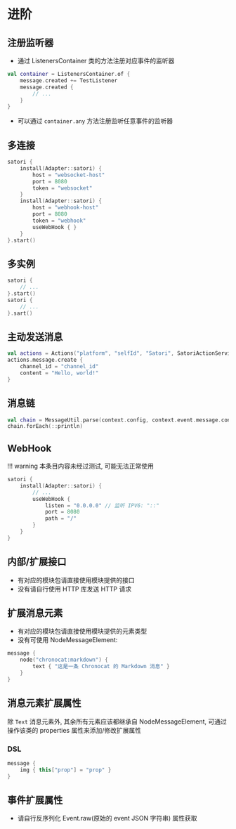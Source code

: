 # 进阶

## 注册监听器

- 通过 ListenersContainer 类的方法注册对应事件的监听器
```kotlin
val container = ListenersContainer.of {
    message.created += TestListener
    message.created {
        // ...
    }
}
```

- 可以通过 `container.any` 方法注册监听任意事件的监听器

## 多连接

```kotlin
satori {
    install(Adapter::satori) {
        host = "websocket-host"
        port = 8080
        token = "websocket"
    }
    install(Adapter::satori) {
        host = "webhook-host"
        port = 8080
        token = "webhook"
        useWebHook { }
    }
}.start()
```

## 多实例

```kotlin
satori {
    // ...
}.start()
satori {
    // ...
}.sart()
```

## 主动发送消息

```kotlin
val actions = Actions("platform", "selfId", "Satori", SatoriActionService(properties, "Satori"))
actions.message.create {
    channel_id = "channel_id"
    content = "Hello, world!"
}
```

## 消息链

```kotlin
val chain = MessageUtil.parse(context.config, context.event.message.content)
chain.forEach(::println)
```

## WebHook

!!! warning
    本条目内容未经过测试, 可能无法正常使用

```kotlin
satori {
    install(Adapter::satori) {
        // ...
        useWebHook {
            listen = "0.0.0.0" // 监听 IPV6: "::"
            port = 8080
            path = "/"
        }
    }
}
```

## 内部/扩展接口

- 有对应的模块包请直接使用模块提供的接口
- 没有请自行使用 HTTP 库发送 HTTP 请求

## 扩展消息元素

- 有对应的模块包请直接使用模块提供的元素类型
- 没有可使用 NodeMessageElement:

```kotlin
message {
    node("chronocat:markdown") { 
        text { "这是一条 Chronocat 的 Markdown 消息" }
    }
}
```

## 消息元素扩展属性

除 `Text` 消息元素外, 其余所有元素应该都继承自 NodeMessageElement, 可通过操作该类的 properties 属性来添加/修改扩展属性

### DSL

```kotlin
message {
    img { this["prop"] = "prop" } 
}
```

## 事件扩展属性

- 请自行反序列化 Event.raw(原始的 event JSON 字符串) 属性获取
